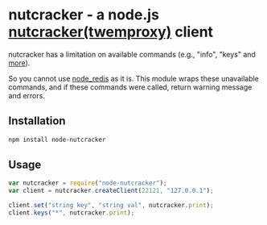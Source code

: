 nutcracker - a node.js [nutcracker(twemproxy)](https://github.com/twitter/twemproxy) client
====

nutcracker has a limitation on available commands (e.g., "info", "keys" and [more](https://github.com/twitter/twemproxy/blob/master/notes/redis.md)).

So you cannot use [node_redis](https://github.com/mranney/node_redis) as it is. This module wraps these unavailable commands, and if these commands were called, return warning message and errors.

Installation
---

```bash
npm install node-nutcracker
```

Usage
---

```js
var nutcracker = require("node-nutcracker");
var client = nutcracker.createClient(22121, "127.0.0.1");

client.set("string key", "string val", nutcracker.print);
client.keys("*", nutcracker.print);

```